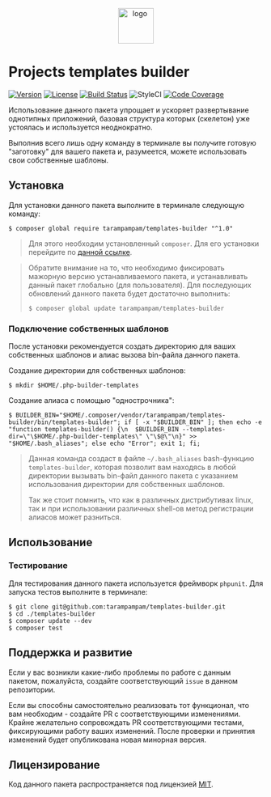 <p align="center">
  <img alt="logo" src="https://habrastorage.org/webt/0v/qb/0p/0vqb0pp6ntyyd8mbdkkj0wsllwo.png" width="70" height="70" />
</p>

# Projects templates builder

[![Version][badge_version]][link_packagist]
[![License][badge_license]][link_license]
[![Build Status][badge_build_status]][link_build_status]
![StyleCI][badge_styleci]
[![Code Coverage][badge_coverage]][link_coverage]

Использование данного пакета упрощает и ускоряет развертывание однотипных приложений, базовая структура которых (скелетон) уже устоялась и используется неоднократно.

Выполнив всего лишь одну команду в терминале вы получите готовую "заготовку" для вашего пакета и, разумеется, можете использовать свои собственные шаблоны.

## Установка

Для установки данного пакета выполните в терминале следующую команду:

```shell
$ composer global require tarampampam/templates-builder "^1.0"
```

> Для этого необходим установленный `composer`. Для его установки перейдите по [данной ссылке][getcomposer].

> Обратите внимание на то, что необходимо фиксировать мажорную версию устанавливаемого пакета, и устанавливать данный пакет глобально (для пользователя). Для последующих обновлений данного пакета будет достаточно выполнить:
>
> ```shell
> $ composer global update tarampampam/templates-builder
> ```

### Подключение собственных шаблонов

После установки рекомендуется создать директорию для ваших собственных шаблонов и алиас вызова bin-файла данного пакета.

Создание директории для собственных шаблонов:

```shell
$ mkdir $HOME/.php-builder-templates
```

Создание алиаса с помощью "однострочника":

```shell
$ BUILDER_BIN="$HOME/.composer/vendor/tarampampam/templates-builder/bin/templates-builder"; if [ -x "$BUILDER_BIN" ]; then echo -e "function templates-builder() {\n  $BUILDER_BIN --templates-dir=\"\$HOME/.php-builder-templates\" \"\$@\"\n}" >> "$HOME/.bash_aliases"; else echo "Error"; exit 1; fi;
```

> Данная команда создаст в файле `~/.bash_aliases` bash-функцию `templates-builder`, которая позволит вам находясь в любой директории вызывать bin-файл данного пакета с указанием использования директории для собственных шаблонов.
>
> Так же стоит помнить, что как в различных дистрибутивах linux, так и при использовании различных shell-ов метод регистрации алиасов может разниться.

## Использование

### Тестирование

Для тестирования данного пакета используется фреймворк `phpunit`. Для запуска тестов выполните в терминале:

```shell
$ git clone git@github.com:tarampampam/templates-builder.git
$ cd ./templates-builder
$ composer update --dev
$ composer test
```

## Поддержка и развитие

Если у вас возникли какие-либо проблемы по работе с данным пакетом, пожалуйста, создайте соответствующий `issue` в данном репозитории.

Если вы способны самостоятельно реализовать тот функционал, что вам необходим - создайте PR с соответствующими изменениями. Крайне желательно сопровождать PR соответствующими тестами, фиксирующими работу ваших изменений. После проверки и принятия изменений будет опубликована новая минорная версия.

## Лицензирование

Код данного пакета распространяется под лицензией [MIT][link_license].

[badge_version]:https://img.shields.io/packagist/v/tarampampam/templates-builder.svg?style=flat&maxAge=30
[badge_license]:https://img.shields.io/packagist/l/tarampampam/templates-builder.svg
[badge_build_status]:https://scrutinizer-ci.com/g/tarampampam/templates-builder/badges/build.png?b=master
[badge_styleci]:https://styleci.io/repos/121279820/shield?style=flat&maxAge=30
[badge_coverage]:https://scrutinizer-ci.com/g/tarampampam/templates-builder/badges/coverage.png?b=master
[link_packagist]:https://packagist.org/packages/tarampampam/templates-builder
[link_license]:https://github.com/tarampampam/templates-builder/blob/master/LICENSE
[link_build_status]:https://scrutinizer-ci.com/g/tarampampam/templates-builder/build-status/master
[link_coverage]:https://scrutinizer-ci.com/g/tarampampam/templates-builder/?branch=master
[getcomposer]:https://getcomposer.org/download/
